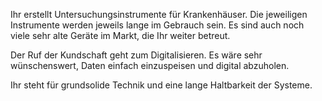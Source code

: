 Ihr erstellt Untersuchungsinstrumente für Krankenhäuser. Die jeweiligen Instrumente werden jeweils lange im Gebrauch sein. Es sind auch noch viele sehr alte Geräte im Markt, die Ihr weiter betreut.

Der Ruf der Kundschaft geht zum Digitalisieren. Es wäre sehr wünschenswert, Daten einfach einzuspeisen und digital abzuholen.

Ihr steht für grundsolide Technik und eine lange Haltbarkeit der Systeme.

